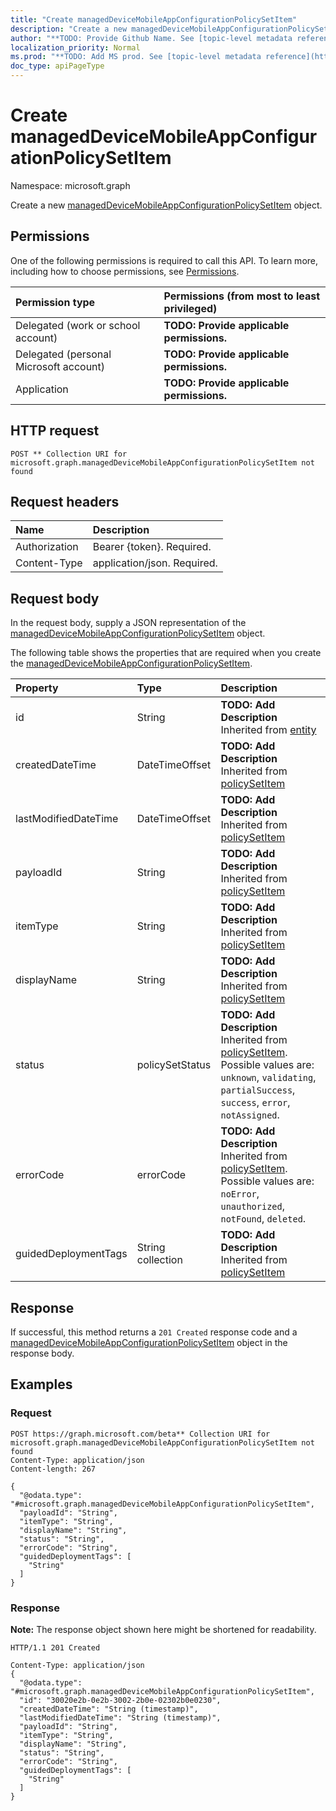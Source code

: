 ```yaml
---
title: "Create managedDeviceMobileAppConfigurationPolicySetItem"
description: "Create a new managedDeviceMobileAppConfigurationPolicySetItem object."
author: "**TODO: Provide Github Name. See [topic-level metadata reference](https://msgo.azurewebsites.net/add/document/guidelines/metadata.html#topic-level-metadata)**"
localization_priority: Normal
ms.prod: "**TODO: Add MS prod. See [topic-level metadata reference](https://msgo.azurewebsites.net/add/document/guidelines/metadata.html#topic-level-metadata)**"
doc_type: apiPageType
---
```


# Create managedDeviceMobileAppConfigurationPolicySetItem
Namespace: microsoft.graph

Create a new [managedDeviceMobileAppConfigurationPolicySetItem](../resources/intune-manageddevicemobileappconfigurationpolicysetitem.md) object.

## Permissions
One of the following permissions is required to call this API. To learn more, including how to choose permissions, see [Permissions](/graph/permissions-reference).

|Permission type|Permissions (from most to least privileged)|
|:---|:---|
|Delegated (work or school account)|**TODO: Provide applicable permissions.**|
|Delegated (personal Microsoft account)|**TODO: Provide applicable permissions.**|
|Application|**TODO: Provide applicable permissions.**|

## HTTP request

<!-- {
  "blockType": "ignored"
}
-->
``` http
POST ** Collection URI for microsoft.graph.managedDeviceMobileAppConfigurationPolicySetItem not found
```

## Request headers
|Name|Description|
|:---|:---|
|Authorization|Bearer {token}. Required.|
|Content-Type|application/json. Required.|

## Request body
In the request body, supply a JSON representation of the [managedDeviceMobileAppConfigurationPolicySetItem](../resources/intune-manageddevicemobileappconfigurationpolicysetitem.md) object.

The following table shows the properties that are required when you create the [managedDeviceMobileAppConfigurationPolicySetItem](../resources/intune-manageddevicemobileappconfigurationpolicysetitem.md).

|Property|Type|Description|
|:---|:---|:---|
|id|String|**TODO: Add Description** Inherited from [entity](../resources/entity.md)|
|createdDateTime|DateTimeOffset|**TODO: Add Description** Inherited from [policySetItem](../resources/intune-policysetitem.md)|
|lastModifiedDateTime|DateTimeOffset|**TODO: Add Description** Inherited from [policySetItem](../resources/intune-policysetitem.md)|
|payloadId|String|**TODO: Add Description** Inherited from [policySetItem](../resources/intune-policysetitem.md)|
|itemType|String|**TODO: Add Description** Inherited from [policySetItem](../resources/intune-policysetitem.md)|
|displayName|String|**TODO: Add Description** Inherited from [policySetItem](../resources/intune-policysetitem.md)|
|status|policySetStatus|**TODO: Add Description** Inherited from [policySetItem](../resources/intune-policysetitem.md). Possible values are: `unknown`, `validating`, `partialSuccess`, `success`, `error`, `notAssigned`.|
|errorCode|errorCode|**TODO: Add Description** Inherited from [policySetItem](../resources/intune-policysetitem.md). Possible values are: `noError`, `unauthorized`, `notFound`, `deleted`.|
|guidedDeploymentTags|String collection|**TODO: Add Description** Inherited from [policySetItem](../resources/intune-policysetitem.md)|



## Response

If successful, this method returns a `201 Created` response code and a [managedDeviceMobileAppConfigurationPolicySetItem](../resources/intune-manageddevicemobileappconfigurationpolicysetitem.md) object in the response body.

## Examples

### Request
<!-- {
  "blockType": "request",
  "name": "create_manageddevicemobileappconfigurationpolicysetitem_from_"
}
-->
``` http
POST https://graph.microsoft.com/beta** Collection URI for microsoft.graph.managedDeviceMobileAppConfigurationPolicySetItem not found
Content-Type: application/json
Content-length: 267

{
  "@odata.type": "#microsoft.graph.managedDeviceMobileAppConfigurationPolicySetItem",
  "payloadId": "String",
  "itemType": "String",
  "displayName": "String",
  "status": "String",
  "errorCode": "String",
  "guidedDeploymentTags": [
    "String"
  ]
}
```


### Response
**Note:** The response object shown here might be shortened for readability.
<!-- {
  "blockType": "response",
  "truncated": true,
  "@odata.type": "microsoft.graph.managedDeviceMobileAppConfigurationPolicySetItem"
}
-->
``` http
HTTP/1.1 201 Created

Content-Type: application/json
{
  "@odata.type": "#microsoft.graph.managedDeviceMobileAppConfigurationPolicySetItem",
  "id": "30020e2b-0e2b-3002-2b0e-02302b0e0230",
  "createdDateTime": "String (timestamp)",
  "lastModifiedDateTime": "String (timestamp)",
  "payloadId": "String",
  "itemType": "String",
  "displayName": "String",
  "status": "String",
  "errorCode": "String",
  "guidedDeploymentTags": [
    "String"
  ]
}
```

